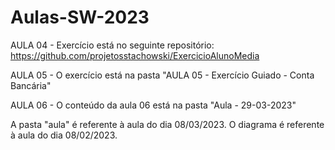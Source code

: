 # Aulas-SW-2023

AULA 04 - Exercício está no seguinte repositório:
https://github.com/projetosstachowski/ExercicioAlunoMedia

AULA 05 - O exercício está na pasta "AULA 05 - Exercício Guiado - Conta Bancária"

AULA 06 - O conteúdo da aula 06 está na pasta "Aula - 29-03-2023"


A pasta "aula" é referente à aula do dia 08/03/2023.
O diagrama é referente à aula do dia 08/02/2023.
